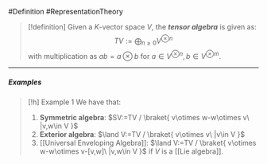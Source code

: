 #Definition #RepresentationTheory 

> [!definition]
> Given a $K$-vector space $V$, the ***tensor algebra*** is given as: $$TV:=\bigoplus_{n\geq 0}V^{\otimes n} $$with multiplication as $ab=a\otimes b$ for $a\in V^{\otimes n},b\in V^{\otimes m}$.
---
##### Examples
> [!h] Example 1
> We have that:
> 1. **Symmetric algebra**: $SV:=TV / \braket{ v\otimes w-w\otimes v\ |v,w\in V  }$
> 2. **Exterior algebra**: $\land V:=TV / \braket{ v\otimes v\ |v\in V  }$
> 3. [[Universal Enveloping Algebra]]: $\land V:=TV / \braket{ v\otimes w-w\otimes v-[v,w]\ |v,w\in V  }$ if $V$ is a [[Lie algebra]].